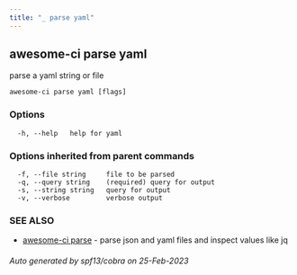 ```yaml
---
title: "_ parse yaml"
---
```

## awesome-ci parse yaml

parse a yaml string or file

```
awesome-ci parse yaml [flags]
```

### Options

```
  -h, --help   help for yaml
```

### Options inherited from parent commands

```
  -f, --file string     file to be parsed
  -q, --query string    (required) query for output
  -s, --string string   query for output
  -v, --verbose         verbose output
```

### SEE ALSO

* [awesome-ci parse](./awesome-ci_parse)	 - parse json and yaml files and inspect values like jq

###### Auto generated by spf13/cobra on 25-Feb-2023
